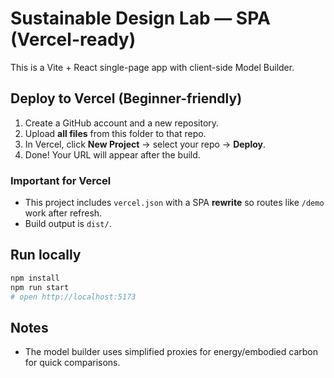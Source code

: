 # Sustainable Design Lab — SPA (Vercel-ready)

This is a Vite + React single-page app with client-side Model Builder.

## Deploy to Vercel (Beginner-friendly)
1. Create a GitHub account and a new repository.
2. Upload **all files** from this folder to that repo.
3. In Vercel, click **New Project** → select your repo → **Deploy**.
4. Done! Your URL will appear after the build.

### Important for Vercel
- This project includes `vercel.json` with a SPA **rewrite** so routes like `/demo` work after refresh.
- Build output is `dist/`.

## Run locally
```bash
npm install
npm run start
# open http://localhost:5173
```

## Notes
- The model builder uses simplified proxies for energy/embodied carbon for quick comparisons.

